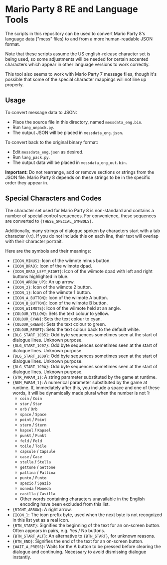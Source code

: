 # Mario Party 8 RE and Language Tools

The scripts in this repository can be used to convert Mario Party 8's language data ("mess" files) to and from a more
human-readable JSON format.

Note that these scripts assume the US english-release character set is being used, so some adjustments will be needed
for certain accented characters which appear in other language versions to work correctly.

This tool also seems to work with Mario Party 7 message files, though it's possible that
some of the special character mappings will not line up properly.


## Usage

To convert message data to JSON:
 - Place the source file in this directory, named `messdata_eng.bin`.
 - Run `lang_unpack.py`.
 - The output JSON will be placed in `messdata_eng.json`.

To convert back to the original binary format:
 - Edit `messdata_eng.json` as desired.
 - Run `lang_pack.py`.
 - The output data will be placed in `messdata_eng_out.bin`.

**Important:** Do not rearrange, add or remove sections or strings from the JSON file.
Mario Party 8 depends on these strings to be in the specific order they appear in.

## Special Characters and Codes

The character set used for Mario Party 8 is non-standard and contains a number of special control
sequences. For convenience, these sequences are converted to `{THESE_SPECIAL_SYMBOLS}`.

Additionally, many strings of dialogue spoken by characters start with a tab character (`\t`).
If you do not include this on each line, their text will overlap with their character portrait.

Here are the symbols and their meanings:

- `{ICON_MINUS}`: Icon of the wiimote minus button.
- `{ICON_DPAD}`: Icon of the wiimote dpad.
- `{ICON_DPAD_LEFT_RIGHT}`: Icon of the wiimote dpad with left and right buttons highlighted in blue.
- `{ICON_ARROW_UP}`: An up arrow.
- `{ICON_2}`: Icon of the wiimote 2 button.
- `{ICON_1}`: Icon of the wiimote 1 button.
- `{ICON_A_BUTTON}`: Icon of the wiimote A button.
- `{ICON_B_BUTTON}`: Icon of the wiimote B button.
- `{ICON_WIIMOTE}`: Icon of the wiimote held at an angle.
- `{COLOUR_YELLOW}`: Sets the text colour to yellow.
- `{COLOUR_CYAN}`: Sets the text colour to cyan.
- `{COLOUR_GREEN}`: Sets the text colour to green.
- `{COLOUR_RESET}`: Sets the text colour back to the default white.
- `{DLG_START_1C05}`: Odd byte sequences sometimes seen at the start of dialogue lines. Unknown purpose.
- `{DLG_START_1C07}`: Odd byte sequences sometimes seen at the start of dialogue lines. Unknown purpose.
- `{DLG_START_1C09}`: Odd byte sequences sometimes seen at the start of dialogue lines. Unknown purpose.
- `{DLG_START_1C0A}`: Odd byte sequences sometimes seen at the start of dialogue lines. Unknown purpose.
- `{STR_PARAM_1}`: A string parameter substituted by the game at runtime.
- `{NUM_PARAM_1}`: A numerical parameter substituted by the game at runtime. If, immediately after this, you include a space and one of these words, it will be dynamically made plural when the number is not 1:
  - `coin` / `Coin`
  - `star` / `Star`
  - `orb` / `Orb`
  - `space` / `Space`
  - `point` / `Point`
  - `stern` / `Stern`
  - `kapsel` / `Kapsel`
  - `punkt` / `Punkt`
  - `feld` / `Feld`
  - `toile` / `Toile`
  - `capsule` / `Capsule`
  - `case` / `Case`
  - `stella` / `Stella`
  - `gettone` / `Gettone`
  - `pallina` / `Pallina`
  - `punto` / `Punto`
  - `spazio` / `Spazio`
  - `moneda` / `Moneda`
  - `casilla` / `Casilla`
  - Other words containing characters unavailable in the English encoding have been excluded from this list.
- `{RIGHT_ARROW}`: A right arrow.
- `{ICON_}`: The icon prefix byte, used when the next byte is not recognized in this list yet as a real icon.
- `{BTN_START}`: Signifies the beginning of the text for an on-screen button. Often appears in pairs, e.g. Yes / No buttons.
- `{BTN_START_ALT}`: An alternative to `{BTN_START}`, for unknown reasons.
- `{BTN_END}`: Signifies the end of the text for an on-screen button.
- `{WAIT_A_PRESS}`: Waits for the A button to be pressed before clearing the dialogue and continuing. Necessary to avoid dismissing dialogue instantly.



